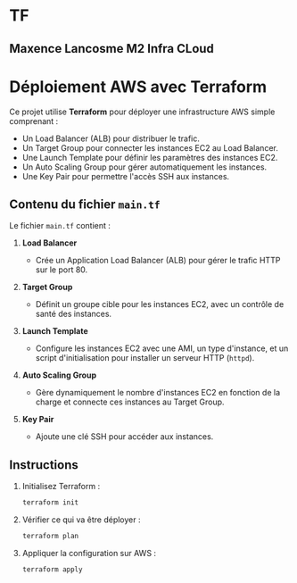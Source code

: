 # TF

## Maxence Lancosme M2 Infra CLoud

# Déploiement AWS avec Terraform

Ce projet utilise **Terraform** pour déployer une infrastructure AWS simple comprenant :

- Un Load Balancer (ALB) pour distribuer le trafic.
- Un Target Group pour connecter les instances EC2 au Load Balancer.
- Une Launch Template pour définir les paramètres des instances EC2.
- Un Auto Scaling Group pour gérer automatiquement les instances.
- Une Key Pair pour permettre l'accès SSH aux instances.

## Contenu du fichier `main.tf`

Le fichier `main.tf` contient :

1. **Load Balancer**  
   - Crée un Application Load Balancer (ALB) pour gérer le trafic HTTP sur le port 80.

2. **Target Group**  
   - Définit un groupe cible pour les instances EC2, avec un contrôle de santé des instances.

3. **Launch Template**  
   - Configure les instances EC2 avec une AMI, un type d'instance, et un script d'initialisation pour installer un serveur HTTP (`httpd`).

4. **Auto Scaling Group**  
   - Gère dynamiquement le nombre d'instances EC2 en fonction de la charge et connecte ces instances au Target Group.

5. **Key Pair**  
   - Ajoute une clé SSH pour accéder aux instances.

## Instructions

1. Initialisez Terraform :  
   ```bash
   terraform init

2. Vérifier ce qui va être déployer :
   ```bash
   terraform plan
   ```

3. Appliquer la configuration sur AWS :
   ```bash
   terraform apply
   ```

